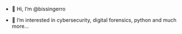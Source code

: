 - 👋 Hi, I’m @bissingerro

- 👀 I’m interested in cybersecurity, digital forensics, python and much more...
 <!---
- 🌱 I’m currently learning ...
- 💞️ I’m looking to collaborate on ...
- 📫 How to reach me ...


bissingerro/bissingerro is a ✨ special ✨ repository because its `README.md` (this file) appears on your GitHub profile.
You can click the Preview link to take a look at your changes.
--->
